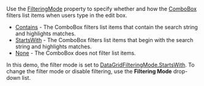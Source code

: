Use the [FilteringMode](https://docs.devexpress.com/Blazor/DevExpress.Blazor.DxComboBox-2.FilteringMode) property to specify whether and how the [ComboBox](https://docs.devexpress.com/Blazor/DevExpress.Blazor.DxComboBox-2#filter-data) filters list items when users type in the edit box.

*   [Contains](https://docs.devexpress.com/Blazor/DevExpress.Blazor.DataGridFilteringMode) - The ComboBox filters list items that contain the search string and highlights matches.
*   [StartsWith](https://docs.devexpress.com/Blazor/DevExpress.Blazor.DataGridFilteringMode) - The ComboBox filters list items that begin with the search string and highlights matches.
*   [None](https://docs.devexpress.com/Blazor/DevExpress.Blazor.DataGridFilteringMode) - The ComboBox does not filter list items.

In this demo, the filter mode is set to [DataGridFilteringMode.StartsWith](https://docs.devexpress.com/Blazor/DevExpress.Blazor.DataGridFilteringMode). To change the filter mode or disable filtering, use the **Filtering Mode** drop-down list.
